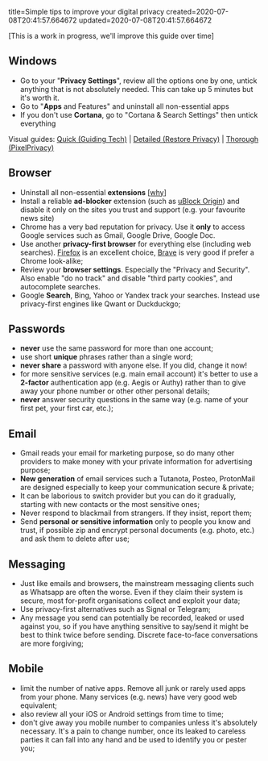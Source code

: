 title=Simple tips to improve your digital privacy
created=2020-07-08T20:41:57.664672
updated=2020-07-08T20:41:57.664672

[This is a work in progress, we'll improve this guide over time]

## Windows

* Go to your "**Privacy Settings**", review all the options one by one, untick 
anything that is not absolutely needed. This can take up 5 minutes but it's worth it.
* Go to "**Apps** and Features" and uninstall all non-essential apps
* If you don't use **Cortana**, go to "Cortana & Search Settings" then untick everything

Visual guides: [Quick (Guiding Tech)](//www.guidingtech.com/change-windows-10-privacy-settings/)
|
[Detailed (Restore Privacy)](//restoreprivacy.com/windows-10-privacy/)
|
[Thorough (PixelPrivacy)](//pixelprivacy.com/resources/windows-privacy-settings/)

## Browser

* Uninstall all non-essential **extensions** 
[[why](//www.howtogeek.com/188346/why-browser-extensions-can-be-dangerous-and-how-to-protect-yourself/)]
* Install a reliable **ad-blocker** extension (such as [uBlock Origin](https://getublock.com/)) 
and disable it only on the sites you trust and support (e.g. your favourite news site)
* Chrome has a very bad reputation for privacy. Use it **only** to access Google 
services such as Gmail, Google Drive, Google Doc.
* Use another **privacy-first browser** for everything else (including web searches).
[Firefox](//firefox.com) is an excellent choice, 
[Brave](//brave.com) is very good if prefer a Chrome look-alike;
* Review your **browser settings**. 
Especially the "Privacy and Security". Also enable "do no track" 
and disable "third party cookies", and autocomplete searches.
* Google **Search**, Bing, Yahoo or Yandex track your searches. 
Instead use privacy-first engines like Qwant or Duckduckgo;

## Passwords

* **never** use the same password for more than one account;
* use short **unique** phrases rather than a single word;
* **never share** a password with anyone else. If you did, change it now!
* for more sensitive services (e.g. main email account) it's better to
use a **2-factor** authentication app (e.g. Aegis or Authy) rather than to give 
away your phone number or other other personal details;
* **never** answer security questions in the same way (e.g. name of your first
pet, your first car, etc.);

## Email

* Gmail reads your email for marketing purpose, so do many other providers
to make money with your private information for advertising purpose;
* **New generation** of email services such a Tutanota, Posteo, ProtonMail 
are designed especially to keep your communication secure & private;
* It can be laborious to switch provider but you can do it gradually, 
starting with new contacts or the most sensitive ones;
* Never respond to blackmail from strangers. If they insist, report them;
* Send **personal or sensitive information** only to people you know and trust, 
if possible zip and encrypt personal documents (e.g. photo, etc.) and ask them 
to delete after use;

## Messaging

* Just like emails and browsers, the mainstream messaging clients such as
Whatsapp are often the worse. Even if they claim their system is secure, 
most for-profit organisations collect and exploit your data;
* Use privacy-first alternatives such as Signal or Telegram;
* Any message you send can potentially be recorded, leaked or used against you, 
so if you have anything sensitive to say/send it might be best to think twice
before sending. Discrete face-to-face conversations are more forgiving;

## Mobile

* limit the number of native apps. Remove all junk or rarely used apps from your
phone. Many services (e.g. news) have very good web equivalent;
* also review all your iOS or Android settings from time to time;
* don't give away you mobile number to companies unless it's absolutely necessary. 
It's a pain to change number, once its leaked to careless parties it can fall 
into any hand and be used to identify you or pester you;
